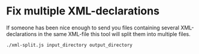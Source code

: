 # Fix multiple XML-declarations

If someone has been nice enough to send you files containing several XML-declarations in the same XML-file this tool will split them into multiple files.

```
./xml-split.js input_directory output_directory
```